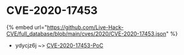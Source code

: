 # CVE-2020-17453
{% embed url="https://github.com/Live-Hack-CVE/full_database/blob/main/cves/2020/CVE-2020-17453.json" %}

* ydycjz6j ~> [CVE-2020-17453-PoC](https://www.alice-snow.ru/2020/database/cve-2020-17453/cve-2020-17453-poc-ydycjz6j)